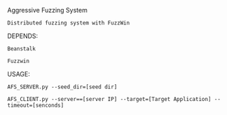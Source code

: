 Aggressive Fuzzing System

	Distributed fuzzing system with FuzzWin

DEPENDS:

	Beanstalk

	Fuzzwin


USAGE:

	AFS_SERVER.py --seed_dir=[seed dir]

	AFS_CLIENT.py --server==[server IP] --target=[Target Application] --timeout=[senconds]






